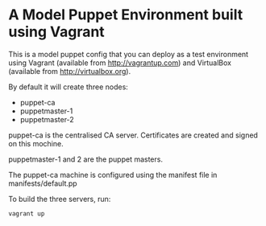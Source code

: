 A Model Puppet Environment built using Vagrant
==============================================

This is a model puppet config that you can deploy as a test environment
using Vagrant (available from http://vagrantup.com) and VirtualBox (available from http://virtualbox.org).

By default it will create three nodes:

- puppet-ca
- puppetmaster-1
- puppetmaster-2

puppet-ca is the centralised CA server. Certificates are created and signed on this mochine.

puppetmaster-1 and 2 are the puppet masters.

The puppet-ca machine is configured using the manifest file in manifests/default.pp

To build the three servers, run: 

    vagrant up
